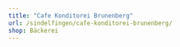 ```yaml
---
title: "Cafe Konditorei Brunenberg"
url: /sindelfingen/cafe-konditorei-brunenberg/
shop: Bäckerei
---
```

